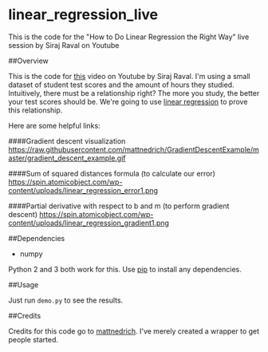 # linear_regression_live
This is the code for the "How to Do Linear Regression the Right Way" live session by Siraj Raval on Youtube


##Overview

This is the code for [this](https://youtu.be/uwwWVAgJBcM) video on Youtube by Siraj Raval. I'm using a small dataset of student test scores and the amount of hours they studied. Intuitively, there must be a relationship right? The more you study, the better your test scores should be. We're going to use [linear regression](https://onlinecourses.science.psu.edu/stat501/node/250) to prove this relationship. 

Here are some helpful links:

####Gradient descent visualization
https://raw.githubusercontent.com/mattnedrich/GradientDescentExample/master/gradient_descent_example.gif

####Sum of squared distances formula (to calculate our error)
https://spin.atomicobject.com/wp-content/uploads/linear_regression_error1.png

####Partial derivative with respect to b and m (to perform gradient descent)
https://spin.atomicobject.com/wp-content/uploads/linear_regression_gradient1.png

##Dependencies

* numpy

Python 2 and 3 both work for this. Use [pip](https://pip.pypa.io/en/stable/) to install any dependencies.

##Usage

Just run ``demo.py`` to see the results.

##Credits

Credits for this code go to [mattnedrich](https://github.com/mattnedrich). I've merely created a wrapper to get people started. 